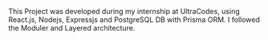 This Project was developed during my internship at UltraCodes, using React.js, Nodejs, Expressjs and PostgreSQL DB with Prisma ORM.
I followed the Moduler and Layered architecture.
